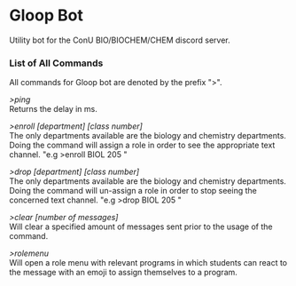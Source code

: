 # **Gloop Bot**
Utility bot for the ConU BIO/BIOCHEM/CHEM discord server.

### **List of All Commands**
All commands for Gloop bot are denoted by the prefix ">".

*\>ping*  
Returns the delay in ms.

*\>enroll [department] [class number]*  
The only departments available are the biology and chemistry departments. Doing the command will assign a role in order to see the appropriate text channel. "e.g \>enroll BIOL 205  "

*\>drop [department] [class number]*  
The only departments available are the biology and chemistry departments. Doing the command will un-assign a role in order to stop seeing the concerned text channel. "e.g \>drop BIOL 205  "  

*\>clear [number of messages]*  
Will clear a specified amount of messages sent prior to the usage of the command.

*\>rolemenu*  
Will open a role menu with relevant programs in which students can react to the message with an emoji to assign themselves to a program.